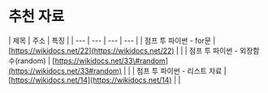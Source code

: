 # 추천 자료

| 제목 | 주소 | 특징 |
| --- | --- | --- | --- |
| 점프 투 파이썬 - for문 | [https://wikidocs.net/22](https://wikidocs.net/22) |  |
| 점프 투 파이썬 - 외장함수\(random\) | [https://wikidocs.net/33\#random](https://wikidocs.net/33#random) |  |
| 점프 투 파이썬 - 리스트 자료 | [https://wikidocs.net/14](https://wikidocs.net/14) |  |

